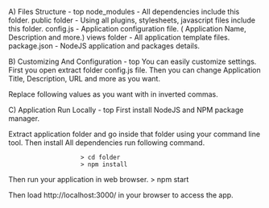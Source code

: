 A) Files Structure - top
   node_modules - All dependencies include this folder.
   public folder - Using all plugins, stylesheets, javascript files include this folder.
   config.js - Application configuration file. ( Application Name, Description and more.)
   views folder - All application template files.
   package.json - NodeJS application and packages details.
   
   
B) Customizing And Configuration - top
You can easily customize settings. First you open extract folder config.js file. Then you can change Application Title, Description, URL and more as you want.




Replace following values as you want with in inverted commas.


C) Application Run Locally - top
First install NodeJS and NPM package manager.

Extract application folder and go inside that folder using your command line tool. Then install All dependencies run following command.

						> cd folder
						> npm install
					
Then run your application in web browser.
						> npm start
					
Then load http://localhost:3000/ in your browser to access the app.



